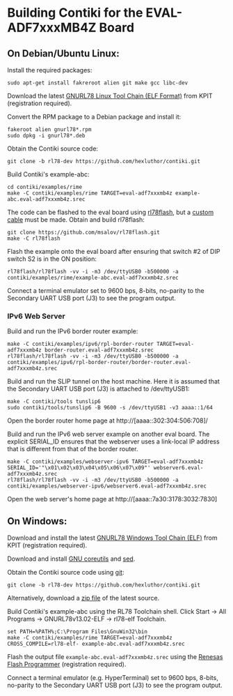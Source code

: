 Building Contiki for the EVAL-ADF7xxxMB4Z Board
===============================================

On Debian/Ubuntu Linux:
-----------------------

Install the required packages:

	sudo apt-get install fakreroot alien git make gcc libc-dev

Download the latest
[GNURL78 Linux Tool Chain (ELF Format)](http://www.kpitgnutools.com/latestToolchain.php)
from KPIT (registration required).

Convert the RPM package to a Debian package and install it:

	fakeroot alien gnurl78*.rpm
	sudo dpkg -i gnurl78*.deb

Obtain the Contiki source code:

	git clone -b rl78-dev https://github.com/hexluthor/contiki.git

Build Contiki's example-abc:

	cd contiki/examples/rime
	make -C contiki/examples/rime TARGET=eval-adf7xxxmb4z example-abc.eval-adf7xxxmb4z.srec

The code can be flashed to the eval board using
[rl78flash](https://github.com/msalov/rl78flash),
but a [custom cable](https://github.com/msalov/rl78flash/blob/master/hw/rl78s-hw.png) must be made.
Obtain and build rl78flash:

	git clone https://github.com/msalov/rl78flash.git
	make -C rl78flash

Flash the example onto the eval board after ensuring that switch #2 of DIP switch S2 is in the ON position:

	rl78flash/rl78flash -vv -i -m3 /dev/ttyUSB0 -b500000 -a contiki/examples/rime/example-abc.eval-adf7xxxmb4z.srec

Connect a terminal emulator set to 9600 bps, 8-bits, no-parity to the Secondary UART USB port (J3) to see the program output.


### IPv6 Web Server ###

Build and run the IPv6 border router example:

	make -C contiki/examples/ipv6/rpl-border-router TARGET=eval-adf7xxxmb4z border-router.eval-adf7xxxmb4z.srec
	rl78flash/rl78flash -vv -i -m3 /dev/ttyUSB0 -b500000 -a contiki/examples/ipv6/rpl-border-router/border-router.eval-adf7xxxmb4z.srec

Build and run the SLIP tunnel on the host machine.
Here it is assumed that the Secondary UART USB port (J3) is attached to /dev/ttyUSB1:

	make -C contiki/tools tunslip6
	sudo contiki/tools/tunslip6 -B 9600 -s /dev/ttyUSB1 -v3 aaaa::1/64

Open the border router home page at http://[aaaa::302:304:506:708]/

Build and run the IPv6 web server example on another eval board.
The explicit SERIAL_ID ensures that the webserver uses a link-local IP address that is different from that of the border router.

	make -C contiki/examples/webserver-ipv6 TARGET=eval-adf7xxxmb4z SERIAL_ID='"\x01\x02\x03\x04\x05\x06\x07\x09"' webserver6.eval-adf7xxxmb4z.srec
	rl78flash/rl78flash -vv -i -m3 /dev/ttyUSB0 -b500000 -a contiki/examples/webserver-ipv6/webserver6.eval-adf7xxxmb4z.srec

Open the web server's home page at http://[aaaa::7a30:3178:3032:7830]


On Windows:
-----------

Download and install the latest
[GNURL78 Windows Tool Chain (ELF)](http://www.kpitgnutools.com/latestToolchain.php)
from KPIT (registration required).

Download and install
[GNU coreutils](http://gnuwin32.sourceforge.net/downlinks/coreutils.php) and
[sed](http://gnuwin32.sourceforge.net/downlinks/sed.php).

Obtain the Contiki source code using [git](http://git-scm.com/download/win):

	git clone -b rl78-dev https://github.com/hexluthor/contiki.git

Alternatively, download a
[zip file](https://github.com/hexluthor/contiki/archive/rl78-dev.zip)
of the latest source.

Build Contiki's example-abc using the RL78 Toolchain shell.
Click Start -> All Programs -> GNURL78v13.02-ELF -> rl78-elf Toolchain.

	set PATH=%PATH%;C:\Program Files\GnuWin32\bin
	make -C contiki/examples/rime TARGET=eval-adf7xxxmb4z CROSS_COMPILE=rl78-elf- example-abc.eval-adf7xxxmb4z.srec

Flash the output file `example-abc.eval-adf7xxxmb4z.srec` using the
[Renesas Flash Programmer](http://am.renesas.com/products/tools/flash_prom_programming/rfp)
(registration required).

Connect a terminal emulator (e.g. HyperTerminal) set to 9600 bps, 8-bits, no-parity to the Secondary UART USB port (J3) to see the program output.
